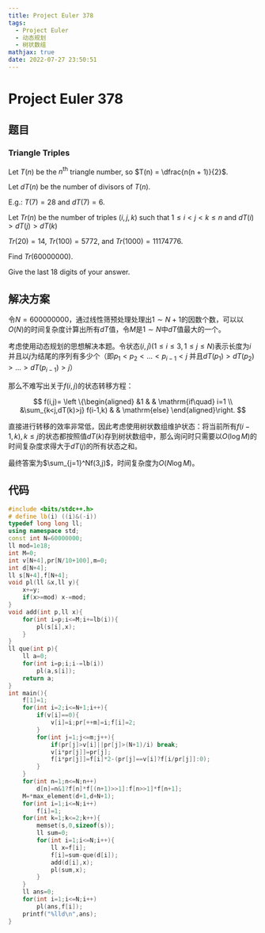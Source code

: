 ```yaml
---
title: Project Euler 378
tags:
  - Project Euler
  - 动态规划
  - 树状数组
mathjax: true
date: 2022-07-27 23:50:51
---
```


<escape><!-- more --></escape>

# Project Euler 378

## 题目

### Triangle Triples

Let $T(n)$ be the $n^\text{th}$ triangle number, so $T(n) = \dfrac{n(n + 1)}{2}$.

Let $dT(n)$ be the number of divisors of $T(n)$.

E.g.: $T(7) = 28$ and $dT(7) = 6$.

Let $Tr(n)$ be the number of triples $(i, j, k)$ such that $1 \le i \lt j \lt k \le n$ and $dT(i) \gt dT(j) \gt dT(k)$

$Tr(20) = 14$, $Tr(100) = 5772$, and $Tr(1000) = 11174776$.

Find $Tr(60 000 000)$.

Give the last $18$ digits of your answer.

## 解决方案

令$N=600000000$，通过线性筛预处理处理出$1\sim N+1$的因数个数，可以以$O(N)$的时间复杂度计算出所有$dT$值，令$M$是$1\sim N$中$dT$值最大的一个。

考虑使用动态规划的思想解决本题。令状态$(i,j)(1\le i\le 3,1\le j\le N)$表示长度为$i$并且以$j$为结尾的序列有多少个（即$p_1<p_2<\dots<p_{i-1}<j$ 并且$dT(p_1)>dT(p_2)>\dots>dT(p_{i-1})>j$）

那么不难写出关于$f(i,j)$的状态转移方程：

$$
f(i,j)=
\left \{\begin{aligned}
  &1  & & \mathrm{if\quad} i=1 \\
  &\sum_{k<j,dT(k)>j} f(i-1,k) & & \mathrm{else}
\end{aligned}\right.
$$

直接进行转移的效率非常低，因此考虑使用树状数组维护状态：将当前所有$f(i-1,k),k\le j$的状态都按照值$dT(k)$存到树状数组中，那么询问时只需要以$O(\log M)$的时间复杂度求得大于$dT(j)$的所有状态之和。

最终答案为$\sum_{j=1}^Nf(3,j)$，时间复杂度为$O(N\log M)$。

## 代码

```C++
#include <bits/stdc++.h>
# define lb(i) ((i)&(-i))
typedef long long ll;
using namespace std;
const int N=60000000;
ll mod=1e18;
int M=0;
int v[N+4],pr[N/10+100],m=0;
int d[N+4];
ll s[N+4],f[N+4];
void pl(ll &x,ll y){
    x+=y;
    if(x>=mod) x-=mod;
}
void add(int p,ll x){
    for(int i=p;i<=M;i+=lb(i)){
        pl(s[i],x);
    }
}
ll que(int p){
    ll a=0;
    for(int i=p;i;i-=lb(i))
        pl(a,s[i]);
    return a;
}
int main(){
    f[1]=1;
    for(int i=2;i<=N+1;i++){
        if(v[i]==0){
            v[i]=i;pr[++m]=i;f[i]=2;
        }
        for(int j=1;j<=m;j++){
            if(pr[j]>v[i]||pr[j]>(N+1)/i) break;
            v[i*pr[j]]=pr[j];
            f[i*pr[j]]=f[i]*2-(pr[j]==v[i]?f[i/pr[j]]:0);
        }
    }
    for(int n=1;n<=N;n++)
        d[n]=n&1?f[n]*f[(n+1)>>1]:f[n>>1]*f[n+1];
    M=*max_element(d+1,d+N+1);
    for(int i=1;i<=N;i++)
        f[i]=1;
    for(int k=1;k<=2;k++){
        memset(s,0,sizeof(s));
        ll sum=0;
        for(int i=1;i<=N;i++){
            ll x=f[i];
            f[i]=sum-que(d[i]);
            add(d[i],x);
            pl(sum,x);
        }
    }
    ll ans=0;
    for(int i=1;i<=N;i++)
        pl(ans,f[i]);
    printf("%lld\n",ans);
}

```
